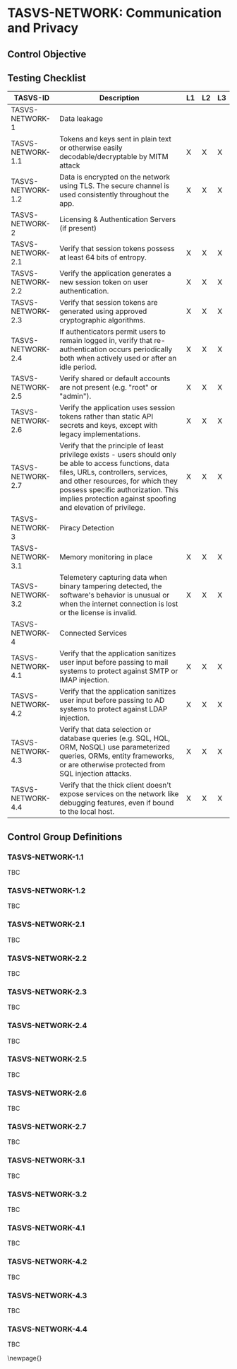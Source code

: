 # TASVS-NETWORK: Communication and Privacy

## Control Objective


## Testing Checklist

| TASVS-ID          | Description                                                                                                                                                                                                                                                                            | L1 | L2 | L3 |
| ---- | ------------- | - | - | - |
| TASVS-NETWORK-1   | Data leakage                                                                                                                                                                                                                                                                           |    |    |    |
| TASVS-NETWORK-1.1 | Tokens and keys sent in plain text or otherwise easily decodable/decryptable by MITM attack                                                                                                                                                                                            | X  | X  | X  |
| TASVS-NETWORK-1.2 | Data is encrypted on the network using TLS. The secure channel is used consistently throughout the app.                                                                                                                                                                                | X  | X  | X  |
| TASVS-NETWORK-2   | Licensing & Authentication Servers (if present)                                                                                                                                                                                                                                        |    |    |    |
| TASVS-NETWORK-2.1 | Verify that session tokens possess at least 64 bits of entropy.                                                                                                                                                                                                                        | X  | X  | X  |
| TASVS-NETWORK-2.2 | Verify the application generates a new session token on user authentication.                                                                                                                                                                                                           | X  | X  | X  |
| TASVS-NETWORK-2.3 | Verify that session tokens are generated using approved cryptographic algorithms.                                                                                                                                                                                                      | X  | X  | X  |
| TASVS-NETWORK-2.4 | If authenticators permit users to remain logged in, verify that re-authentication occurs periodically both when actively used or after an idle period.                                                                                                                                 | X  | X  | X  |
| TASVS-NETWORK-2.5 | Verify shared or default accounts are not present (e.g. "root" or "admin").                                                                                                                                                                                                            | X  | X  | X  |
| TASVS-NETWORK-2.6 | Verify the application uses session tokens rather than static API secrets and keys, except with legacy implementations.                                                                                                                                                                | X  | X  | X  |
| TASVS-NETWORK-2.7 | Verify that the principle of least privilege exists - users should only be able to access functions, data files, URLs, controllers, services, and other resources, for which they possess specific authorization. This implies protection against spoofing and elevation of privilege. | X  | X  | X  |
| TASVS-NETWORK-3   | Piracy Detection                                                                                                                                                                                                                                                                       |    |    |    |
| TASVS-NETWORK-3.1 | Memory monitoring in place                                                                                                                                                                                                                                                             | X  | X  | X  |
| TASVS-NETWORK-3.2 | Telemetery capturing data when binary tampering detected, the software's behavior is unusual or when the internet connection is lost or the license is invalid.                                                                                                                        | X  | X  | X  |
| TASVS-NETWORK-4   | Connected Services                                                                                                                                                                                                                                                                     |    |    |    |
| TASVS-NETWORK-4.1 | Verify that the application sanitizes user input before passing to mail systems to protect against SMTP or IMAP injection.                                                                                                                                                             | X  | X  | X  |
| TASVS-NETWORK-4.2 | Verify that the application sanitizes user input before passing to AD systems to protect against LDAP injection.                                                                                                                                                                       | X  | X  | X  |
| TASVS-NETWORK-4.3 | Verify that data selection or database queries (e.g. SQL, HQL, ORM, NoSQL) use parameterized queries, ORMs, entity frameworks, or are otherwise protected from SQL injection attacks.                                                                                                  | X  | X  | X  |
| TASVS-NETWORK-4.4 | Verify that the thick client doesn't expose services on the network like debugging features, even if bound to the local host.                                                                                                                                                          | X  | X  | X  |


## Control Group Definitions

### TASVS-NETWORK-1.1

TBC

### TASVS-NETWORK-1.2

TBC

### TASVS-NETWORK-2.1

TBC

### TASVS-NETWORK-2.2

TBC

### TASVS-NETWORK-2.3

TBC

### TASVS-NETWORK-2.4

TBC

### TASVS-NETWORK-2.5

TBC

### TASVS-NETWORK-2.6

TBC

### TASVS-NETWORK-2.7

TBC

### TASVS-NETWORK-3.1

TBC

### TASVS-NETWORK-3.2

TBC

### TASVS-NETWORK-4.1

TBC

### TASVS-NETWORK-4.2

TBC

### TASVS-NETWORK-4.3

TBC

### TASVS-NETWORK-4.4

TBC




\newpage{}